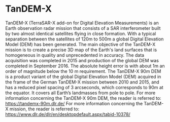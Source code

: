 # TanDEM-X

TanDEM-X (TerraSAR-X add-on for Digital Elevation Measurements) is an Earth observation radar mission that consists of a SAR interferometer built by two almost identical satellites flying in close formation. With a typical separation between the satellites of 120m to 500m a global Digital Elevation Model (DEM) has been generated. The main objective of the TanDEM-X mission is to create a precise 3D map of the Earth's land surfaces that is homogeneous in quality and unprecedented in accuracy. The data acquisition was completed in 2015 and production of the global DEM was completed in September 2016. The absolute height error is with about 1m an order of magnitude below the 10 m requirement. The TanDEM-X 90m DEM is a product variant of the global Digital Elevation Model (DEM) acquired in the frame of the German TanDEM-X mission between 2010 and 2015, and has a reduced pixel spacing of 3 arcseconds, which corresponds to 90m at the equator. It covers all Earth’s landmasses from pole to pole. For more information concerning the TanDEM-X 90m DEM, the reader is referred to: https://tandemx-90m.dlr.de/ For more information concerning the TanDEM-X mission, the reader is referred to: https://www.dlr.de/dlr/en/desktopdefault.aspx/tabid-10378/

